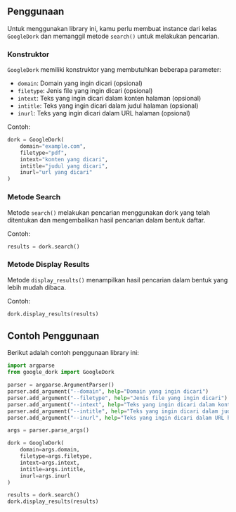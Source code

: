 **Penggunaan**
--------------

Untuk menggunakan library ini, kamu perlu membuat instance dari kelas `GoogleDork` dan memanggil metode `search()` untuk melakukan pencarian.

### Konstruktor

`GoogleDork` memiliki konstruktor yang membutuhkan beberapa parameter:

* `domain`: Domain yang ingin dicari (opsional)
* `filetype`: Jenis file yang ingin dicari (opsional)
* `intext`: Teks yang ingin dicari dalam konten halaman (opsional)
* `intitle`: Teks yang ingin dicari dalam judul halaman (opsional)
* `inurl`: Teks yang ingin dicari dalam URL halaman (opsional)

Contoh:
```python
dork = GoogleDork(
    domain="example.com",
    filetype="pdf",
    intext="konten yang dicari",
    intitle="judul yang dicari",
    inurl="url yang dicari"
)
```
### Metode Search

Metode `search()` melakukan pencarian menggunakan dork yang telah ditentukan dan mengembalikan hasil pencarian dalam bentuk daftar.

Contoh:
```python
results = dork.search()
```
### Metode Display Results

Metode `display_results()` menampilkan hasil pencarian dalam bentuk yang lebih mudah dibaca.

Contoh:
```python
dork.display_results(results)
```
**Contoh Penggunaan**
----------------------

Berikut adalah contoh penggunaan library ini:
```python
import argparse
from google_dork import GoogleDork

parser = argparse.ArgumentParser()
parser.add_argument("--domain", help="Domain yang ingin dicari")
parser.add_argument("--filetype", help="Jenis file yang ingin dicari")
parser.add_argument("--intext", help="Teks yang ingin dicari dalam konten halaman")
parser.add_argument("--intitle", help="Teks yang ingin dicari dalam judul halaman")
parser.add_argument("--inurl", help="Teks yang ingin dicari dalam URL halaman")

args = parser.parse_args()

dork = GoogleDork(
    domain=args.domain,
    filetype=args.filetype,
    intext=args.intext,
    intitle=args.intitle,
    inurl=args.inurl
)

results = dork.search()
dork.display_results(results)
```
